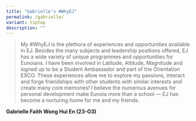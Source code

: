 ```yaml
---
title: "Gabrielle's #WhyEJ"
permalink: /gabrielle/
variant: tiptap
description: ""
---
```

<p></p><blockquote><p>My #WhyEJ is the plethora of experiences and opportunities available in EJ. Besides the many subjects and leadership positions offered, EJ has a wide variety of unique programmes and opportunities for Eunoians. I have been involved in Latitude, Altitude, Magnitude and signed up to be a Student Ambassador and part of the Orientation EXCO. These experiences allow me to explore my passions, interact and forge friendships with other students with similar interests and create many core memories! I believe the numerous avenues for personal development make Eunoia more than a school — EJ has become a nurturing home for me and my friends.</p></blockquote><p><strong>Gabrielle Faith Wong Hui En (23-O3)</strong></p>